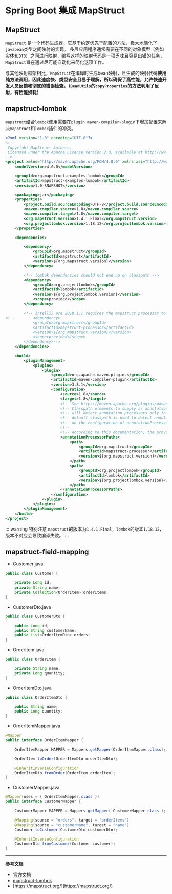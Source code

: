 # Spring Boot 集成 MapStruct

## MapStruct

`MapStruct` 是一个代码生成器，它基于约定优先于配置的方法，极大地简化了`javabean`类型之间映射的实现。
多层应用程序通常需要在不同的对象模型（例如实体和`DTO`）之间进行映射，编写这样的映射代码是一项乏味且容易出错的任务，`MapStruct`旨在通过尽可能自动化来简化这项工作。

与其他映射框架相比，`MapStruct`在编译时生成bean映射，且生成的映射代码**使用纯方法调用，因此速度快、类型安全且易于理解，所以确保了高性能，允许快速开发人员反馈和彻底的错误检查。（`BeanUtils`的`copyProperties`的方法利用了反射，有性能损耗）**

## mapstruct-lombok

`mapstruct`结合`lombok`使用需要在`plugin maven-compiler-plugin`下增加配置来解决`mapstruct`和`lombok`插件的冲突。
```xml
<?xml version="1.0" encoding="UTF-8"?>
<!--
 Copyright MapStruct Authors.
 Licensed under the Apache License version 2.0, available at http://www.apache.org/licenses/LICENSE-2.0
-->
<project xmlns="http://maven.apache.org/POM/4.0.0" xmlns:xsi="http://www.w3.org/2001/XMLSchema-instance" xsi:schemaLocation="http://maven.apache.org/POM/4.0.0 http://maven.apache.org/xsd/maven-4.0.0.xsd">
    <modelVersion>4.0.0</modelVersion>

    <groupId>org.mapstruct.examples.lombok</groupId>
    <artifactId>mapstruct-examples-lombok</artifactId>
    <version>1.0-SNAPSHOT</version>

    <packaging>jar</packaging>
    <properties>
        <project.build.sourceEncoding>UTF-8</project.build.sourceEncoding>
        <maven.compiler.source>1.8</maven.compiler.source>
        <maven.compiler.target>1.8</maven.compiler.target>
        <org.mapstruct.version>1.4.1.Final</org.mapstruct.version>
        <org.projectlombok.version>1.18.12</org.projectlombok.version>
    </properties>

    <dependencies>

        <dependency>
            <groupId>org.mapstruct</groupId>
            <artifactId>mapstruct</artifactId>
            <version>${org.mapstruct.version}</version>
        </dependency>

        <!-- lombok dependencies should not end up on classpath -->
        <dependency>
            <groupId>org.projectlombok</groupId>
            <artifactId>lombok</artifactId>
            <version>${org.projectlombok.version}</version>
            <scope>provided</scope>
        </dependency>

        <!-- IntelliJ pre 2018.1.1 requires the mapstruct processor to be present as provided dependency -->
<!--        <dependency>
            <groupId>org.mapstruct</groupId>
            <artifactId>mapstruct-processor</artifactId>
            <version>${org.mapstruct.version}</version>
            <scope>provided</scope>
        </dependency>-->
    </dependencies>

    <build>
        <pluginManagement>
            <plugins>
                <plugin>
                    <groupId>org.apache.maven.plugins</groupId>
                    <artifactId>maven-compiler-plugin</artifactId>
                    <version>3.8.1</version>
                    <configuration>
                        <source>1.8</source>
                        <target>1.8</target>
                        <!-- See https://maven.apache.org/plugins/maven-compiler-plugin/compile-mojo.html -->
                        <!-- Classpath elements to supply as annotation processor path. If specified, the compiler   -->
                        <!-- will detect annotation processors only in those classpath elements. If omitted, the     -->
                        <!-- default classpath is used to detect annotation processors. The detection itself depends -->
                        <!-- on the configuration of annotationProcessors.                                           -->
                        <!--                                                                                         -->
                        <!-- According to this documentation, the provided dependency processor is not considered!   -->
                        <annotationProcessorPaths>
                            <path>
                                <groupId>org.mapstruct</groupId>
                                <artifactId>mapstruct-processor</artifactId>
                                <version>${org.mapstruct.version}</version>
                            </path>
                            <path>
                                <groupId>org.projectlombok</groupId>
                                <artifactId>lombok</artifactId>
                                <version>${org.projectlombok.version}</version>
                            </path>
                        </annotationProcessorPaths>
                    </configuration>
                </plugin>
            </plugins>
        </pluginManagement>
    </build>
</project>
```

::: warning 特别注意
`mapstruct`的版本为`1.4.1.Final`，`lombok`的版本`1.18.12`，版本不对应会导致编译失败。
:::

## mapstruct-field-mapping

- Customer.java
```java
public class Customer {

    private Long id;
    private String name;
    private Collection<OrderItem> orderItems;
}
```

- CustomerDto.java
```java
public class CustomerDto {

    public Long id;
    public String customerName;
    public List<OrderItemDto> orders;
}
```

- OrderItem.java
```java
public class OrderItem {

    private String name;
    private Long quantity;
}
```

- OrderItemDto.java
```java
public class OrderItemDto {

    public String name;
    public Long quantity;
}
```

- OrderItemMapper.java
```java
@Mapper
public interface OrderItemMapper {

    OrderItemMapper MAPPER = Mappers.getMapper(OrderItemMapper.class);

    OrderItem toOrder(OrderItemDto orderItemDto);

    @InheritInverseConfiguration
    OrderItemDto fromOrder(OrderItem orderItem);
}
```

- CustomerMapper.java
```java
@Mapper(uses = { OrderItemMapper.class })
public interface CustomerMapper {

    CustomerMapper MAPPER = Mappers.getMapper( CustomerMapper.class );

    @Mapping(source = "orders", target = "orderItems")
    @Mapping(source = "customerName", target = "name")
    Customer toCustomer(CustomerDto customerDto);

    @InheritInverseConfiguration
    CustomerDto fromCustomer(Customer customer);
}
```

---

**参考文档**

- [官方文档](https://mapstruct.org/documentation/stable/reference/html/)
- [mapstruct-lombok](https://github.com/mapstruct/mapstruct-examples/tree/master/mapstruct-lombok)
- [https://mapstruct.org/](https://mapstruct.org/)